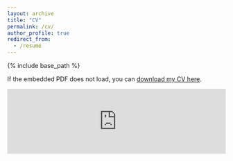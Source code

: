 ```yaml
---
layout: archive
title: "CV"
permalink: /cv/
author_profile: true
redirect_from:
  - /resume
---
```


{% include base_path %}

If the embedded PDF does not load, you can [download my CV here](https://ericjmei.github.io/EJM_CV.pdf).

<embed src="https://ericjmei.github.io/EJM_CV.pdf" type="application/pdf" width="100%" />
